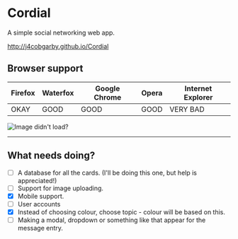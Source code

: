 # Cordial
A simple social networking web app.

http://j4cobgarby.github.io/Cordial

## Browser support
| Firefox | Waterfox | Google Chrome | Opera | Internet Explorer |
| ------- | -------- | ------------- | ----- | ----------------- |
| OKAY    | GOOD     | GOOD          | GOOD  | VERY BAD          |

![Image didn't load?](https://github.com/j4cobgarby/Cordial/blob/master/_forGithub/screenshot.png "Here's what it looks like!")

<hr/>

## What needs doing?
  - [ ] A database for all the cards. (I'll be doing this one, but help is appreciated!)
  - [ ] Support for image uploading.
  - [x] Mobile support.
  - [ ] User accounts
  - [x] Instead of choosing colour, choose topic - colour will be based on this.
  - [ ] Making a modal, dropdown or something like that appear for the message entry.
